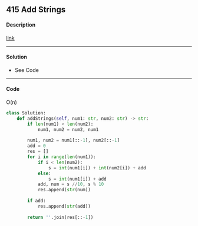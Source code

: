 ## 415 Add Strings

#### Description

[link](https://leetcode.com/problems/add-strings/)

---

#### Solution

- See Code

---

#### Code

O(n)

```python
class Solution:
    def addStrings(self, num1: str, num2: str) -> str:
        if len(num1) < len(num2):
            num1, num2 = num2, num1
            
        num1, num2 = num1[::-1], num2[::-1]
        add = 0
        res = []
        for i in range(len(num1)):
            if i < len(num2):
                s = int(num1[i]) + int(num2[i]) + add
            else:
                s = int(num1[i]) + add
            add, num = s //10, s % 10
            res.append(str(num))
        
        if add:
            res.append(str(add))
            
        return ''.join(res[::-1])
```